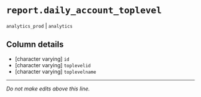 # `report.daily_account_toplevel`
`analytics_prod` | `analytics`

## Column details
* [character varying] `id`
* [character varying] `toplevelid`
* [character varying] `toplevelname`

-------------------------------------------------------------------------------
*Do not make edits above this line.*
